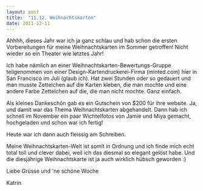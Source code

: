 ```yaml
---
layout: post
title:  "11.12. Weihnachtskarten"
date: 2011-12-11
---
```




Ahhhh, dieses Jahr war ich ja ganz schlau und hab schon die ersten Vorbereitungen für meine Weihnachtskarten im Sommer getroffen! Nicht wieder so ein Theater wie letztes Jahr!



Ich habe nämlich an einer Weihnachtskarten-Bewertungs-Gruppe teilgenommen von einer Design-Kartendruckerei-Firma (minted.com) hier in San Francisco im Juli (glaub ich). Hat zwei Stunden oder so gedauert und man musste Zettelchen auf die Karten kleben, die man mochte und eine andere Farbe Zettelchen auf die, die man nicht mochte. Ganz einfach.



Als kleines Dankeschön gab es ein Gutschein von $200 für ihre website. Ja, und damit war das Thema Weihnachtskarten abgehandelt. Dann hab ich schnell im November ein paar Wichtelfotos von Jamie und Miya gemacht, hochgeladen und schon war ich fertig!



Heute war ich dann auch fleissig am Schreiben.



Meine Weihnachtskarten-Welt ist somit in Ordnung und ich finde mich echt total toll und clever dabei, weil ich das diesmal so elegant gelöst habe. Und die diesjährige Weihnachtskarte ist ja auch wirklich hübsch geworden :)



Liebe Grüsse und 'ne schöne Woche



Katrin















